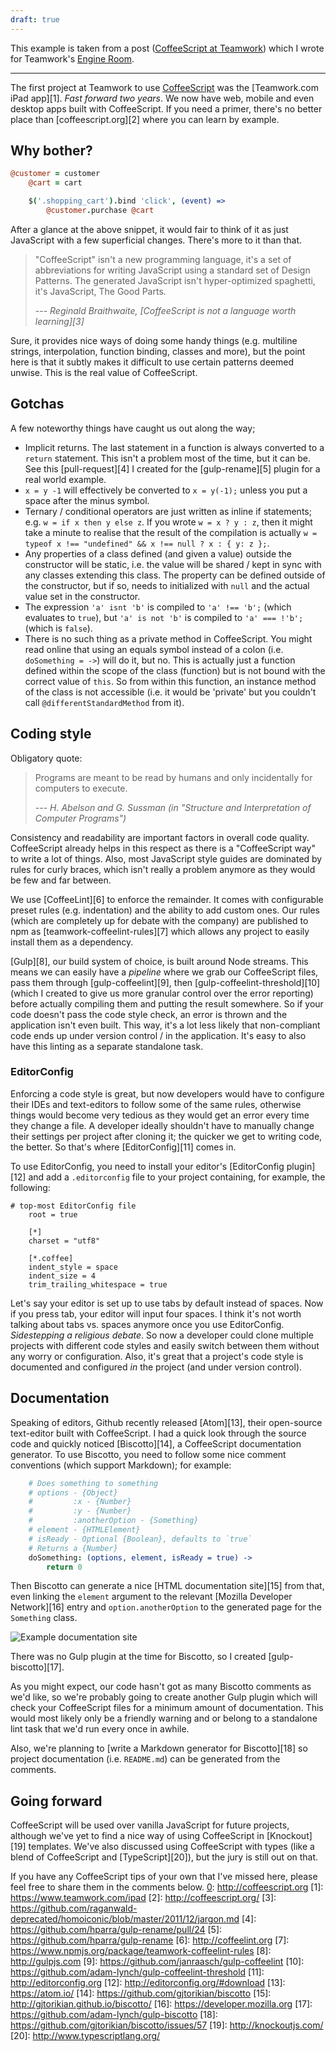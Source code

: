 ```yaml
---
draft: true
---
```


This example is taken from a post ([CoffeeScript at Teamwork](http://engineroom.teamwork.com/coffeescript)) which I wrote for Teamwork's [Engine Room](http://engineroom.teamwork.com).

---

The first project at Teamwork to use [CoffeeScript][0] was the [Teamwork.com iPad app][1]. *Fast forward two years*. We now have web, mobile and even desktop apps built with CoffeeScript. If you need a primer, there's no better place than [coffeescript.org][2] where you can learn by example.

## Why bother?

```coffeescript
@customer = customer
    @cart = cart

    $('.shopping_cart').bind 'click', (event) =>
    	@customer.purchase @cart

```

After a glance at the above snippet, it would fair to think of it as just JavaScript with a few superficial changes. There's more to it than that.

> "CoffeeScript" isn't a new programming language, it's a set of abbreviations for writing JavaScript using a standard set of Design Patterns. The generated JavaScript isn't hyper-optimized spaghetti, it's JavaScript, The Good Parts.
>
>
> --- *Reginald Braithwaite, [CoffeeScript is not a language worth learning][3]*

Sure, it provides nice ways of doing some handy things (e.g. multiline strings, interpolation, function binding, classes and more), but the point here is that it subtly makes it difficult to use certain patterns deemed unwise. This is the real value of CoffeeScript.

## Gotchas

A few noteworthy things have caught us out along the way;

- Implicit returns. The last statement in a function is always converted to a `return` statement. This isn't a problem most of the time, but it can be. See this [pull-request][4] I created for the [gulp-rename][5] plugin for a real world example.
- `x = y -1` will effectively be converted to `x = y(-1);` unless you put a space after the minus symbol.
- Ternary / conditional operators are just written as inline if statements; e.g. `w = if x then y else z`. If you wrote `w = x ? y : z`, then it might take a minute to realise that the result of the compilation is actually `w = typeof x !== "undefined" && x !== null ? x : { y: z };`.
- Any properties of a class defined (and given a value) outside the constructor will be static, i.e. the value will be shared / kept in sync with any classes extending this class. The property can be defined outside of the constructor, but if so, needs to initialized with `null` and the actual value set in the constructor.
- The expression `'a' isnt 'b'` is compiled to `'a' !== 'b';` (which evaluates to `true`), but `'a' is not 'b'` is compiled to `'a' === !'b';` (which is `false`).
- There is no such thing as a private method in CoffeeScript. You might read online that using an equals symbol instead of a colon (i.e. `doSomething = ->`) will do it, but no. This is actually just a function defined within the scope of the class (function) but is not bound with the correct value of `this`. So from within this function, an instance method of the class is not accessible (i.e. it would be 'private' but you couldn't call `@differentStandardMethod` from it).

## Coding style

Obligatory quote:

> Programs are meant to be read by humans and only incidentally for computers to execute.
>
>
> --- *H. Abelson and G. Sussman (in "Structure and Interpretation of Computer Programs")*

Consistency and readability are important factors in overall code quality. CoffeeScript already helps in this respect as there is a "CoffeeScript way" to write a lot of things. Also, most JavaScript style guides are dominated by rules for curly braces, which isn't really a problem anymore as they would be few and far between.

We use [CoffeeLint][6] to enforce the remainder. It comes with configurable preset rules (e.g. indentation) and the ability to add custom ones. Our rules (which are completely up for debate with the company) are published to npm as [teamwork-coffeelint-rules][7] which allows any project to easily install them as a dependency.

[Gulp][8], our build system of choice, is built around Node streams. This means we can easily have a *pipeline* where we grab our CoffeeScript files, pass them through [gulp-coffeelint][9], then [gulp-coffeelint-threshold][10] (which I created to give us more granular control over the error reporting) before actually compiling them and putting the result somewhere. So if your code doesn't pass the code style check, an error is thrown and the application isn't even built. This way, it's a lot less likely that non-compliant code ends up under version control / in the application. It's easy to also have this linting as a separate standalone task.

### EditorConfig

Enforcing a code style is great, but now developers would have to configure their IDEs and text-editors to follow some of the same rules, otherwise things would become very tedious as they would get an error every time they change a file. A developer ideally shouldn't have to manually change their settings per project after cloning it; the quicker we get to writing code, the better. So that's where [EditorConfig][11] comes in.

To use EditorConfig, you need to install your editor's [EditorConfig plugin][12] and add a `.editorconfig` file to your project containing, for example, the following:

```
# top-most EditorConfig file
    root = true

    [*]
    charset = "utf8"

    [*.coffee]
    indent_style = space
    indent_size = 4
    trim_trailing_whitespace = true

```

Let's say your editor is set up to use tabs by default instead of spaces. Now if you press tab, your editor will input four spaces. I think it's not worth talking about tabs vs. spaces anymore once you use EditorConfig. *Sidestepping a religious debate*. So now a developer could clone multiple projects with different code styles and easily switch between them without any worry or configuration. Also, it's great that a project's code style is documented and configured *in* the project (and under version control).

## Documentation

Speaking of editors, Github recently released [Atom][13], their open-source text-editor built with CoffeeScript. I had a quick look through the source code and quickly noticed [Biscotto][14], a CoffeeScript documentation generator. To use Biscotto, you need to follow some nice comment conventions (which support Markdown); for example:

```coffeescript
	# Does something to something
    # options - {Object}
    #         :x - {Number}
    #         :y - {Number}
    #         :anotherOption - {Something}
    # element - {HTMLElement}
    # isReady - Optional {Boolean}, defaults to `true`
    # Returns a {Number}
    doSomething: (options, element, isReady = true) ->
    	return 0

```

Then Biscotto can generate a nice [HTML documentation site][15] from that, even linking the `element` argument to the relevant [Mozilla Developer Network][16] entry and `option.anotherOption` to the generated page for the `Something` class.

![Example documentation site][0]

There was no Gulp plugin at the time for Biscotto, so I created [gulp-biscotto][17].

As you might expect, our code hasn't got as many Biscotto comments as we'd like, so we're probably going to create another Gulp plugin which will check your CoffeeScript files for a minimum amount of documentation. This would most likely only be a friendly warning and or belong to a standalone lint task that we'd run every once in awhile.

Also, we're planning to [write a Markdown generator for Biscotto][18] so project documentation (i.e. `README.md`) can be generated from the comments.

## Going forward

CoffeeScript will be used over vanilla JavaScript for future projects, although we've yet to find a nice way of using CoffeeScript in [Knockout][19] templates. We've also discussed using CoffeeScript with types (like a blend of CoffeeScript and [TypeScript][20]), but the jury is still out on that.

If you have any CoffeeScript tips of your own that I've missed here, please feel free to share them in the comments below.
[0]: http://coffeescript.org
[1]: https://www.teamwork.com/ipad
[2]: http://coffeescript.org/
[3]: https://github.com/raganwald-deprecated/homoiconic/blob/master/2011/12/jargon.md
[4]: https://github.com/hparra/gulp-rename/pull/24
[5]: https://github.com/hparra/gulp-rename
[6]: http://coffeelint.org
[7]: https://www.npmjs.org/package/teamwork-coffeelint-rules
[8]: http://gulpjs.com
[9]: https://github.com/janraasch/gulp-coffeelint
[10]: https://github.com/adam-lynch/gulp-coffeelint-threshold
[11]: http://editorconfig.org
[12]: http://editorconfig.org/#download
[13]: https://atom.io/
[14]: https://github.com/gjtorikian/biscotto
[15]: http://gjtorikian.github.io/biscotto/
[16]: https://developer.mozilla.org
[17]: https://github.com/adam-lynch/gulp-biscotto
[18]: https://github.com/gjtorikian/biscotto/issues/57
[19]: http://knockoutjs.com/
[20]: http://www.typescriptlang.org/

[0]: /content/images/2014/Sep/Capture.JPG